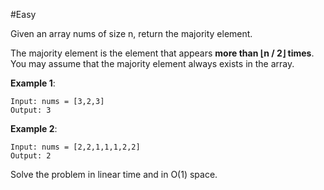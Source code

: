 #Easy

Given an array nums of size n, return the majority element.

The majority element is the element that appears **more than ⌊n / 2⌋ times**. You may assume that the majority element always exists in the array.

**Example 1**:

```
Input: nums = [3,2,3]
Output: 3
```

**Example 2**:

```
Input: nums = [2,2,1,1,1,2,2]
Output: 2
```

Solve the problem in linear time and in O(1) space.
